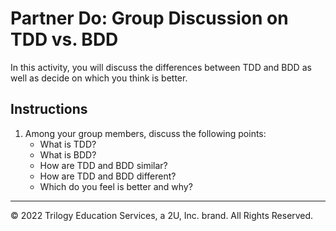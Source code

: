# Partner Do: Group Discussion on TDD vs. BDD

In this activity, you will discuss the differences between TDD and BDD as well as decide on which you think is better.

## Instructions
1. Among your group members, discuss the following points:
   * What is TDD?
   * What is BDD?
   * How are TDD and BDD similar?
   * How are TDD and BDD different?
   * Which do you feel is better and why?

---

© 2022 Trilogy Education Services, a 2U, Inc. brand. All Rights Reserved.
